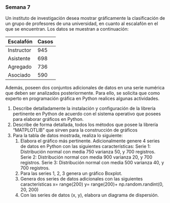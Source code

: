 ### Semana 7
Un instituto de investigación desea mostrar gráficamente la clasificación de un grupo de profesores de una universidad, en cuanto al escalafón en el que se encuentran. Los datos se muestran a continuación:

| Escalafón | Casos |
|-----------|-------|
| Instructor| 945   |
| Asistente | 698   |
| Agregado  | 736   |
| Asociado  | 590   |

Además, poseen dos conjuntos adicionales de datos en una serie numérica que deben ser analizados posteriormente. Para ello, se solicita que como experto en programación gráfica en Python realices algunas actividades.

1. Describe detalladamente la instalación y configuración de la librería pertinente en Python de
acuerdo con el sistema operativo que posees para elaborar gráficos en Python.
2. Describe de forma detallada, todos los métodos que posee la librería “MATPLOTLIB” que
sirven para la construcción de gráficos
3. Para la tabla de datos mostrada, realiza lo siguiente:
    1. Elabora el gráfico más pertinente. Adicionalmente genere 4 series de datos en Python
       con las siguientes características:
        Serie 1: Distribución normal con media 750 varianza 50, y 700 registros.
        Serie 2: Distribución normal con media 900 varianza 20, y 700 registros.
        Serie 3: Distribución normal con media 500 varianza 40, y 700 registros.
    2. Para las series 1, 2, 3 genera un gráfico Boxplot.
    3. Genera dos series de datos adicionales con las siguientes características
        x= range(200)
        y= range(200)+ np.random.randint(0, 20, 200)
    4. Con las series de datos (x, y), elabora un diagrama de dispersión.
